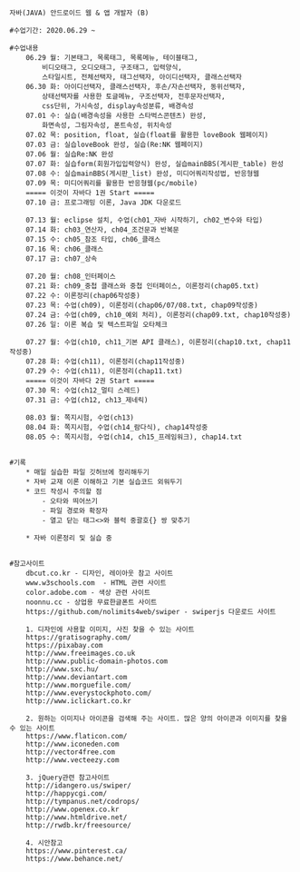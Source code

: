 ﻿
	자바(JAVA) 안드로이드 웹 & 앱 개발자 (B)

	#수업기간: 2020.06.29 ~

	#수업내용
		06.29 월: 기본태그, 목록태그, 목록메뉴, 테이블태그,
			비디오태그, 오디오태그, 구조태그, 입력양식,
			스타일시트, 전체선택자, 태그선택자, 아이디선택자, 클래스선택자
		06.30 화: 아이디선택자, 클래스선택자, 후손/자손선택자, 동위선택자,
			상태선택자를 사용한 토글메뉴, 구조선택자, 전후문자선택자,
			css단위, 가시속성, display속성분류, 배경속성
		07.01 수: 실습(배경속성을 사용한 스타벅스콘텐츠) 완성,
			화면속성, 그림자속성, 폰트속성, 위치속성
		07.02 목: position, float, 실습(float를 활용한 loveBook 웹페이지)
		07.03 금: 실습loveBook 완성, 실습(Re:NK 웹페이지)
		07.06 월: 실습Re:NK 완성
		07.07 화: 실습form(회원가입입력양식) 완성, 실습mainBBS(게시판_table) 완성
		07.08 수: 실습mainBBS(게시판_list) 완성, 미디어쿼리작성법, 반응형웹
		07.09 목: 미디어쿼리를 활용한 반응형웹(pc/mobile)
		===== 이것이 자바다 1권 Start =====
		07.10 금: 프로그래밍 이론, Java JDK 다운로드

		07.13 월: eclipse 설치, 수업(ch01_자바 시작하기, ch02_변수와 타입)
		07.14 화: ch03_연산자, ch04_조건문과 반복문
		07.15 수: ch05_참조 타입, ch06_클래스
		07.16 목: ch06_클래스
		07.17 금: ch07_상속

		07.20 월: ch08_인터페이스
		07.21 화: ch09_중첩 클래스와 중첩 인터페이스, 이론정리(chap05.txt)
		07.22 수: 이론정리(chap06작성중)
		07.23 목: 수업(ch09), 이론정리(chap06/07/08.txt, chap09작성중)
		07.24 금: 수업(ch09, ch10_예외 처리), 이론정리(chap09.txt, chap10작성중)
		07.26 일: 이론 복습 및 텍스트파일 오타체크

		07.27 월: 수업(ch10, ch11_기본 API 클래스), 이론정리(chap10.txt, chap11작성중)
		07.28 화: 수업(ch11), 이론정리(chap11작성중)
		07.29 수: 수업(ch11), 이론정리(chap11.txt)
		===== 이것이 자바다 2권 Start =====
		07.30 목: 수업(ch12_멀티 스레드)
		07.31 금: 수업(ch12, ch13_제네릭)

		08.03 월: 쪽지시험, 수업(ch13)
		08.04 화: 쪽지시험, 수업(ch14_람다식), chap14작성중
		08.05 수: 쪽지시험, 수업(ch14, ch15_프레임워크), chap14.txt


	#기록
		* 매일 실습한 파일 깃허브에 정리해두기
		* 자바 교재 이론 이해하고 기본 실습코드 외워두기
		* 코드 작성시 주의할 점
			- 오타와 띄어쓰기
			- 파일 경로와 확장자
			- 열고 닫는 태그<>와 블럭 중괄호{} 쌍 맞추기
	
		* 자바 이론정리 및 실습 중


	#참고사이트
		dbcut.co.kr - 디자인, 레이아웃 참고 사이트
		www.w3schools.com  - HTML 관련 사이트
		color.adobe.com - 색상 관련 사이트
		noonnu.cc - 상업용 무료한글폰트 사이트
		https://github.com/nolimits4web/swiper - swiperjs 다운로드 사이트

		1. 디자인에 사용할 이미지, 사진 찾을 수 있는 사이트
		https://gratisography.com/
		https://pixabay.com
		http://www.freeimages.co.uk
		http://www.public-domain-photos.com
		http://www.sxc.hu/
		http://www.deviantart.com
		http://www.morguefile.com/
		http://www.everystockphoto.com/
		http://www.iclickart.co.kr

		2. 원하는 이미지나 아이콘을 검색해 주는 사이트. 많은 양의 아이콘과 이미지를 찾을 수 있는 사이트
		https://www.flaticon.com/
		http://www.iconeden.com
		http://vector4free.com
		http://www.vecteezy.com

		3. jQuery관련 참고사이트
		http://idangero.us/swiper/
		http://happycgi.com/
		http://tympanus.net/codrops/
		http://www.openex.co.kr
		http://www.htmldrive.net/
		http://rwdb.kr/freesource/

		4. 시안참고
		https://www.pinterest.ca/
		https://www.behance.net/
